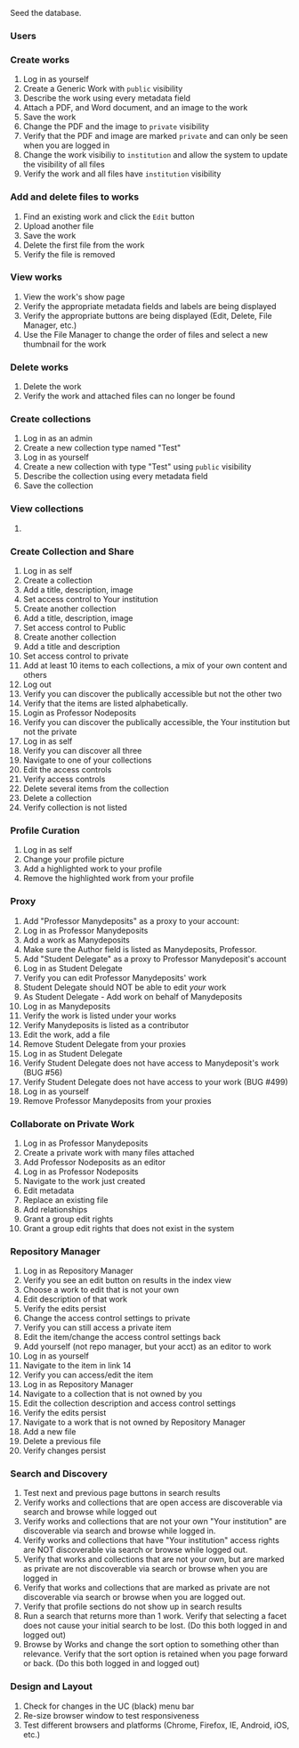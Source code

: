 Seed the database.

### Users

### Create works
1. Log in as yourself
1. Create a Generic Work with `public` visibility
1. Describe the work using every metadata field
1. Attach a PDF, and Word document, and an image to the work 
1. Save the work
1. Change the PDF and the image to `private` visibility
1. Verify that the PDF and image are marked `private` and can only be seen when you are logged in
1. Change the work visibiliy to `institution` and allow the system to update the visibility of all files
1. Verify the work and all files have `institution` visibility

### Add and delete files to works
1. Find an existing work and click the `Edit` button
1. Upload another file
1. Save the work
1. Delete the first file from the work
1. Verify the file is removed

### View works
1. View the work's show page
1. Verify the appropriate metadata fields and labels are being displayed
1. Verify the appropriate buttons are being displayed (Edit, Delete, File Manager, etc.)
1. Use the File Manager to change the order of files and select a new thumbnail for the work

### Delete works
1. Delete the work
1. Verify the work and attached files can no longer be found

### Create collections
1. Log in as an admin
1. Create a new collection type named "Test"
1. Log in as yourself
1. Create a new collection with type "Test" using `public` visibility
1. Describe the collection using every metadata field
1. Save the collection

### View collections
1. 






### Create Collection and Share
1. Log in as self
1. Create a collection 
1. Add a title, description, image
1. Set access control to Your institution 
1. Create another collection
1. Add a title, description, image
1. Set access control to Public
1. Create another collection
1. Add a title and description
1. Set access control to private
1. Add at least 10 items to each collections, a mix of your own content and others
1. Log out 
1. Verify you can discover the publically accessible but not the other two
1. Verify that the items are listed alphabetically.
1. Login as Professor Nodeposits
1. Verify you can discover the publically accessible, the Your institution but not the private
1. Log in as self
1. Verify you can discover all three
1. Navigate to one of your collections
1. Edit the access controls
1. Verify access controls
1. Delete several items from the collection
1. Delete a collection
1. Verify collection is not listed

### Profile Curation
1. Log in as self
1. Change your profile picture
1. Add a highlighted work to your profile
1. Remove the highlighted work from your profile

### Proxy
1. Add "Professor Manydeposits" as a proxy to your account: 
1. Log in as Professor Manydeposits
1. Add a work as Manydeposits
1. Make sure the Author field is listed as Manydeposits, Professor.
1. Add "Student Delegate" as a proxy to Professor Manydeposit's account
1. Log in as Student Delegate
1. Verify you can edit Professor Manydeposits' work
1. Student Delegate should NOT be able to edit _your_ work
1. As Student Delegate - Add work on behalf of Manydeposits
1. Log in as Manydeposits
1. Verify the work is listed under your works
1. Verify Manydeposits is listed as a contributor
1. Edit the work, add a file
1. Remove Student Delegate from your proxies
1. Log in as Student Delegate
1. Verify Student Delegate does not have access to Manydeposit's work (BUG #56)
1. Verify Student Delegate does not have access to your work (BUG #499)
1. Log in as yourself
1. Remove Professor Manydeposits from your proxies

### Collaborate on Private Work
1. Log in as Professor Manydeposits
1. Create a private work with many files attached
1. Add Professor Nodeposits as an editor
1. Log in as Professor Nodeposits
1. Navigate to the work just created
1. Edit metadata
1. Replace an existing file
1. Add relationships
1. Grant a group edit rights
1. Grant a group edit rights that does not exist in the system

### Repository Manager
1. Log in as Repository Manager
1. Verify you see an edit button on results in the index view
1. Choose a work to edit that is not your own
1. Edit description of that work
1. Verify the edits persist
1. Change the access control settings to private
1. Verify you can still access a private item
1. Edit the item/change the access control settings back
1. Add yourself (not repo manager, but your acct) as an editor to work
1. Log in as yourself
1. Navigate to the item in link 14
1. Verify you can access/edit the item
1. Log in as Repository Manager
1. Navigate to a collection that is not owned by you
1. Edit the collection description and access control settings
1. Verify the edits persist
1. Navigate to a work that is not owned by Repository Manager
1. Add a new file
1. Delete a previous file
1. Verify changes persist

### Search and Discovery
1. Test next and previous page buttons in search results
1. Verify works and collections that are open access are discoverable via search and browse while logged out
1. Verify works and collections that are not your own "Your institution" are discoverable via search and browse while logged in.
1. Verify works and collections that have "Your institution" access rights are NOT discoverable via search or browse while logged out.
1. Verify that works and collections that are not your own, but are marked as private are not discoverable via search or browse when you are logged in
1. Verify that works and collections that are marked as private are not discoverable via search or browse when you are logged out.
1. Verify that profile sections do not show up in search results
1. Run a search that returns more than 1 work. Verify that selecting a facet does not cause your initial search to be lost. (Do this both logged in and logged out)
1. Browse by Works and change the sort option to something other than relevance. Verify that the sort option is retained when you page forward or back. (Do this both logged in and logged out)

### Design and Layout
1. Check for changes in the UC (black) menu bar
1. Re-size browser window to test responsiveness 
1. Test different browsers and platforms (Chrome, Firefox, IE, Android, iOS, etc.)
